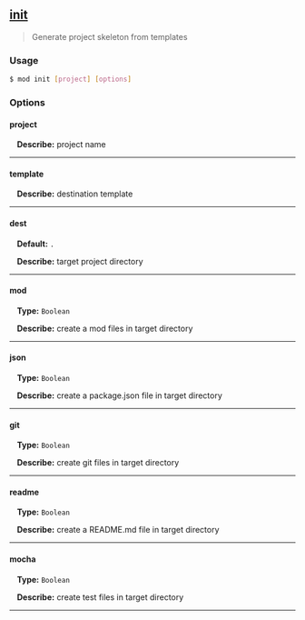 ## <a href="#init" name="init">init</a>
> Generate project skeleton from templates

### Usage

```sh
$ mod init [project] [options]
```

### Options

#### project


<p> <b>&nbsp;&nbsp;&nbsp;&nbsp;Describe:</b> project name</p>
<hr>

#### template


<p> <b>&nbsp;&nbsp;&nbsp;&nbsp;Describe:</b> destination template</p>
<hr>

#### dest

<p> <b>&nbsp;&nbsp;&nbsp;&nbsp;Default:</b> <code>.</code></p>
<p> <b>&nbsp;&nbsp;&nbsp;&nbsp;Describe:</b> target project directory</p>
<hr>

#### mod
<p> <b>&nbsp;&nbsp;&nbsp;&nbsp;Type:</b> <code>Boolean</code></p>

<p> <b>&nbsp;&nbsp;&nbsp;&nbsp;Describe:</b> create a mod files in target directory</p>
<hr>

#### json
<p> <b>&nbsp;&nbsp;&nbsp;&nbsp;Type:</b> <code>Boolean</code></p>

<p> <b>&nbsp;&nbsp;&nbsp;&nbsp;Describe:</b> create a package.json file in target directory</p>
<hr>

#### git
<p> <b>&nbsp;&nbsp;&nbsp;&nbsp;Type:</b> <code>Boolean</code></p>

<p> <b>&nbsp;&nbsp;&nbsp;&nbsp;Describe:</b> create git files in target directory</p>
<hr>

#### readme
<p> <b>&nbsp;&nbsp;&nbsp;&nbsp;Type:</b> <code>Boolean</code></p>

<p> <b>&nbsp;&nbsp;&nbsp;&nbsp;Describe:</b> create a README.md file in target directory</p>
<hr>

#### mocha
<p> <b>&nbsp;&nbsp;&nbsp;&nbsp;Type:</b> <code>Boolean</code></p>

<p> <b>&nbsp;&nbsp;&nbsp;&nbsp;Describe:</b> create test files in target directory</p>
<hr>







